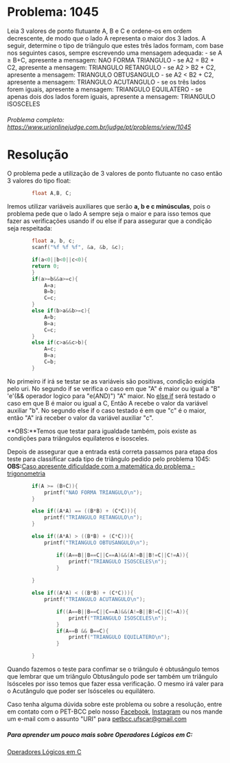 # Problema: 1045

Leia 3 valores de ponto flutuante A, B e C e ordene-os em ordem decrescente, de modo que o lado A representa o maior dos 3 lados. A seguir, determine o tipo de triângulo que estes três lados formam, com base nos seguintes casos, sempre escrevendo uma mensagem adequada:
    - se A ≥ B+C, apresente a mensagem: NAO FORMA TRIANGULO
    - se A2 = B2 + C2, apresente a mensagem: TRIANGULO RETANGULO
    - se A2 > B2 + C2, apresente a mensagem: TRIANGULO OBTUSANGULO
    - se A2 < B2 + C2, apresente a mensagem: TRIANGULO ACUTANGULO
    - se os três lados forem iguais, apresente a mensagem: TRIANGULO EQUILATERO
    - se apenas dois dos lados forem iguais, apresente a mensagem: TRIANGULO ISOSCELES

###### Problema completo: https://www.urionlinejudge.com.br/judge/pt/problems/view/1045

# Resolução

O problema pede a utilização de 3 valores de ponto flutuante no caso então 3 valores do tipo float:
```c
        float A,B, C;
```
Iremos utilizar variáveis auxiliares que serão **a, b e c minúsculas**, pois o problema pede que o lado A sempre seja o maior e para isso temos que fazer as verificações usando if ou else if para assegurar que a condição seja respeitada:

```c
        float a, b, c;
        scanf("%f %f %f", &a, &b, &c);

        if(a<0||b<0||c<0){  
        return 0;
        }
        if(a>=b&&a>=c){   
            A=a;
            B=b;
            C=c;
        }
        else if(b>a&&b>=c){ 
            A=b;            
            B=a;
            C=c;
        }
        else if(c>a&&c>b){  
            A=c;            
            B=a;
            C=b;
        }
```
No primeiro if irá se testar se as variáveis são positivas, condição exigida pelo uri.
No segundo if se verifica o caso em que "A" é maior ou igual a "B" 'e'(&& operador logico para "e(AND)") "A" maior.
No [else if](http://linguagemc.com.br/estruturas-de-decisao-encadeadas-if-else-if-else/) será testado o caso em que B é maior ou igual a C, Então A recebe o valor da variável auxiliar "b".
No segundo else if o caso testado é em que "c" é o maior, então "A" irá receber o valor da variável auxiliar "c".

**OBS:**Temos que testar para igualdade também, pois existe as condições para triângulos equilateros e isosceles.

Depois de assegurar que a entrada está correta passamos para etapa dos teste para classificar cada tipo de triângulo pedido pelo problema 1045:
**OBS:**[Caso apresente dificuldade com a matemática do problema - trigonometria](https://escolakids.uol.com.br/matematica/classificacao-dos-triangulos.htm)

```c
        if(A >= (B+C)){
            printf("NAO FORMA TRIANGULO\n");
        }

        else if((A*A) == ((B*B) + (C*C))){
            printf("TRIANGULO RETANGULO\n");
        }

        else if((A*A) > ((B*B) + (C*C))){
            printf("TRIANGULO OBTUSANGULO\n");

                if((A==B||B==C||C==A)&&(A!=B||B!=C||C!=A)){  
                    printf("TRIANGULO ISOSCELES\n");      
                }
                
        }

        else if((A*A) < ((B*B) + (C*C))){
            printf("TRIANGULO ACUTANGULO\n");

                if((A==B||B==C||C==A)&&(A!=B||B!=C||C!=A)){
                    printf("TRIANGULO ISOSCELES\n");          
                }
                if(A==B && B==C){
                    printf("TRIANGULO EQUILATERO\n");
                }

        }
```
Quando fazemos o teste para confimar se o triângulo é obtusângulo temos que lembrar que um triângulo Obtusângulo pode ser também um triângulo Isósceles por isso temos que fazer essa verificação.
O mesmo irá valer para o Acutângulo que poder ser Isósceles ou equilátero.

Caso tenha alguma dúvida sobre este problema ou sobre a resolução, entre em contato com o PET-BCC pelo nosso
[Facebook](https://www.facebook.com/petbcc/),
[Instagram](https://www.instagram.com/petbcc.ufscar/)
ou nos mande um e-mail com o assunto "URI" para petbcc.ufscar@gmail.com

##### Para aprender um pouco mais sobre Operadores Lógicos em C:
[Operadores Lógicos em C](http://linguagemc.com.br/operadores-logicos-em-c/#:~:text=Os%20operadores%20lógicos%20são%20utilizados,condições%20simples%20em%20expressões%20lógicas.)



